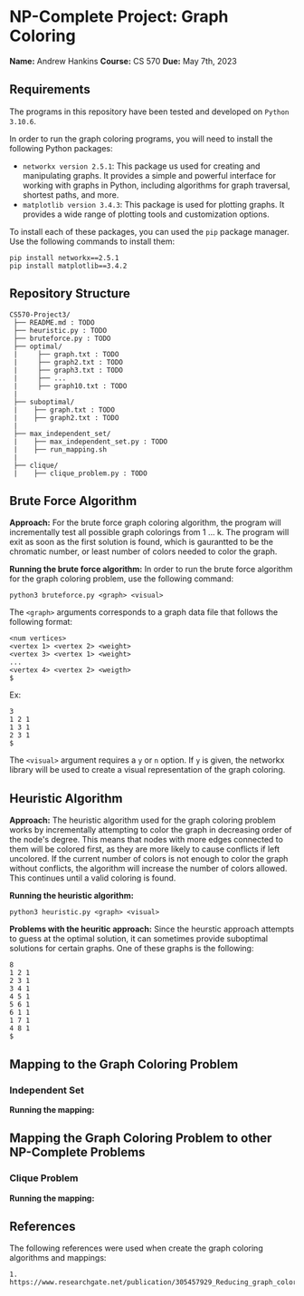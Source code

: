 # NP-Complete Project: Graph Coloring
**Name:** Andrew Hankins
**Course:** CS 570
**Due:** May 7th, 2023

## Requirements

The programs in this repository have been tested and developed on `Python 3.10.6`.

In order to run the graph coloring programs, you will need to install the following Python packages:
* `networkx version 2.5.1`: This package us used for creating and manipulating graphs. It provides a simple and powerful interface for working with graphs in Python, including algorithms for graph traversal, shortest paths, and more.
* `matplotlib version 3.4.3`: This package is used for plotting graphs. It provides a wide range of plotting tools and customization options.

To install each of these packages, you can used the `pip` package manager. Use the following commands to install them:
```
pip install networkx==2.5.1
pip install matplotlib==3.4.2
```

## Repository Structure
```
CS570-Project3/
 ├── README.md : TODO
 ├── heuristic.py : TODO
 ├── bruteforce.py : TODO
 ├── optimal/
 |     ├── graph.txt : TODO
 |     ├── graph2.txt : TODO
 |     ├── graph3.txt : TODO
 |     ├── ...
 |     ├── graph10.txt : TODO
 |
 ├── suboptimal/
 |    ├── graph.txt : TODO
 |    ├── graph2.txt : TODO
 |
 ├── max_independent_set/
 |    ├── max_independent_set.py : TODO
 |    ├── run_mapping.sh
 |
 ├── clique/
 |    ├── clique_problem.py : TODO
```

## Brute Force Algorithm

**Approach:**
For the brute force graph coloring algorithm, the program will incrementally test all possible graph colorings from 1 ... k. The program will exit as soon as the first solution is found, which is gaurantted to be the chromatic number, or least number of colors needed to color the graph.

**Running the brute force algorithm:**
In order to run the brute force algorithm for the graph coloring problem, use the following command:
```
python3 bruteforce.py <graph> <visual>
```
The `<graph>` arguments corresponds to a graph data file that follows the following format:
```
<num vertices>
<vertex 1> <vertex 2> <weight>
<vertex 3> <vertex 1> <weight>
...
<vertex 4> <vertex 2> <weigth>
$
```
Ex:
```
3
1 2 1
1 3 1
2 3 1
$
```
The `<visual>` argument requires a `y` or `n` option. If `y` is given, the networkx library will be used to create a visual representation of the graph coloring.

## Heuristic Algorithm

**Approach:**
The heuristic algorithm used for the graph coloring problem works by incrementally attempting to color the graph in decreasing order of the node's degree. This means that nodes with more edges connected to them will be colored first, as they are more likely to cause conflicts if left uncolored. If the current number of colors is not enough to color the graph without conflicts, the algorithm will increase the number of colors allowed. This continues until a valid coloring is found.

**Running the heuristic algorithm:**
```
python3 heuristic.py <graph> <visual>
```

**Problems with the heuritic approach:**
Since the heurstic approach attempts to guess at the optimal solution, it can sometimes provide suboptimal solutions for certain graphs. One of these graphs is the following:
```
8
1 2 1
2 3 1
3 4 1
4 5 1
5 6 1
6 1 1
1 7 1
4 8 1
$
```

## Mapping to the Graph Coloring Problem

### Independent Set

**Running the mapping:**

## Mapping the Graph Coloring Problem to other NP-Complete Problems

### Clique Problem

**Running the mapping:**

## References
The following references were used when create the graph coloring algorithms and mappings:
```
1. https://www.researchgate.net/publication/305457929_Reducing_graph_coloring_to_clique_search
```
